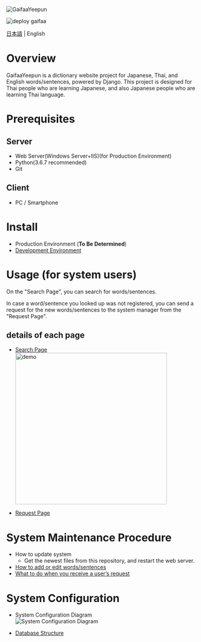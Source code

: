 ![GaifaaYeepun](https://user-images.githubusercontent.com/42882840/80269234-b4ad1c80-86e8-11ea-8a02-567b854170d5.png)

![deploy gaifaa](https://github.com/jocv-thai/pleethai/workflows/deploy%20gaifaa/badge.svg)

[日本語](../../README.md) | English

# Overview
GaifaaYeepun is a dictionary website project for Japanese, Thai, and English words/sentences, powered by Django.
This project is designed for Thai people who are learning Japanese, and also Japanese people who are learning Thai language.

# Prerequisites
## Server

* Web Server(Windows Server+IIS)(for Production Environment)
* Python(3.6.7 recommended)
* Git

## Client

* PC / Smartphone


# Install
- Production Environment (**To Be Determined**)
- [Development Environment](./install_develop.md)


# Usage (for system users)
On the "Search Page", you can search for words/sentences.

In case a word/sentence you looked up was not registered, you can send a request for the new
words/sentences to the system manager from the "Request Page".


## details of each page

- [Search Page](./howtouse_search.md)  
[<img src ="https://user-images.githubusercontent.com/42882840/80295910-d8886500-87b1-11ea-8411-2e3267855189.gif" alt="demo" width="400">](./howtouse_search.md)

- [Request Page](./howtouse_request.md)


# System Maintenance Procedure
- How to update system
  - Get the newest files from this repository, and restart the web server.
- [How to add or edit words/sentences](./maintenance_dataedit.md)
- [What to do when you receive a user’s request](./maintenance_reqreceived.md)


# System Configuration
- System Configuration Diagram  
![System Configuration Diagram](https://docs.google.com/drawings/d/e/2PACX-1vSLFh_yZhKKi0L7hnfksXXx2Rjc6bimx0RjocQRpwrI5KxMZSzmARUx9lNiZXjq-8R6oSboAkMqkxgV/pub?w=2024&h=996)

- [Database Structure](./database.md)
